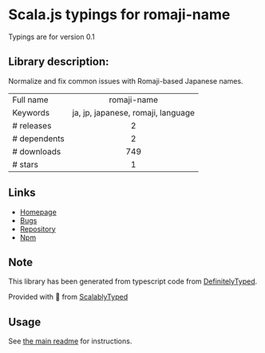 
# Scala.js typings for romaji-name

Typings are for version 0.1

## Library description:
Normalize and fix common issues with Romaji-based Japanese names.

|                    |                 |
| ------------------ | :-------------: |
| Full name          | romaji-name |
| Keywords           | ja, jp, japanese, romaji, language |
| # releases         | 2 |
| # dependents       | 2 |
| # downloads        | 749 |
| # stars            | 1 |

## Links
- [Homepage](https://github.com/jeresig/node-romaji-name#readme)
- [Bugs](https://github.com/jeresig/node-romaji-name/issues)
- [Repository](https://github.com/jeresig/node-romaji-name)
- [Npm](https://www.npmjs.com/package/romaji-name)
    


## Note
This library has been generated from typescript code from [DefinitelyTyped](https://definitelytyped.org).

Provided with :purple_heart: from [ScalablyTyped](https://github.com/oyvindberg/ScalablyTyped)

## Usage
See [the main readme](../../readme.md) for instructions.


